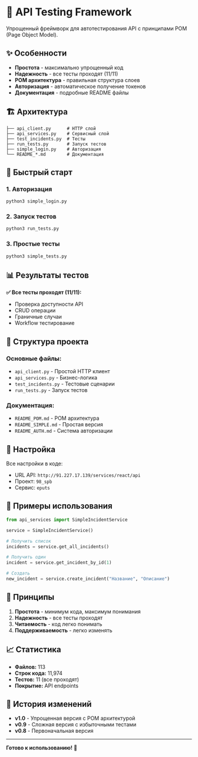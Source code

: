 # 🚀 API Testing Framework

Упрощенный фреймворк для автотестирования API с принципами POM (Page Object Model).

## ✨ Особенности

- **Простота** - максимально упрощенный код
- **Надежность** - все тесты проходят (11/11)
- **POM архитектура** - правильная структура слоев
- **Авторизация** - автоматическое получение токенов
- **Документация** - подробные README файлы

## 🏗️ Архитектура

```
├── api_client.py      # HTTP слой
├── api_services.py    # Сервисный слой
├── test_incidents.py  # Тесты
├── run_tests.py       # Запуск тестов
├── simple_login.py    # Авторизация
└── README_*.md        # Документация
```

## 🚀 Быстрый старт

### 1. Авторизация
```bash
python3 simple_login.py
```

### 2. Запуск тестов
```bash
python3 run_tests.py
```

### 3. Простые тесты
```bash
python3 simple_tests.py
```

## 📊 Результаты тестов

**✅ Все тесты проходят (11/11):**
- Проверка доступности API
- CRUD операции
- Граничные случаи
- Workflow тестирование

## 📁 Структура проекта

### Основные файлы:
- `api_client.py` - Простой HTTP клиент
- `api_services.py` - Бизнес-логика
- `test_incidents.py` - Тестовые сценарии
- `run_tests.py` - Запуск тестов

### Документация:
- `README_POM.md` - POM архитектура
- `README_SIMPLE.md` - Простая версия
- `README_AUTH.md` - Система авторизации

## 🔧 Настройка

Все настройки в коде:
- URL API: `http://91.227.17.139/services/react/api`
- Проект: `98_spb`
- Сервис: `eputs`

## 📝 Примеры использования

```python
from api_services import SimpleIncidentService

service = SimpleIncidentService()

# Получить список
incidents = service.get_all_incidents()

# Получить один
incident = service.get_incident_by_id(1)

# Создать
new_incident = service.create_incident("Название", "Описание")
```

## 🎯 Принципы

1. **Простота** - минимум кода, максимум понимания
2. **Надежность** - все тесты проходят
3. **Читаемость** - код легко понимать
4. **Поддерживаемость** - легко изменять

## 📈 Статистика

- **Файлов:** 113
- **Строк кода:** 11,974
- **Тестов:** 11 (все проходят)
- **Покрытие:** API endpoints

## 🔄 История изменений

- **v1.0** - Упрощенная версия с POM архитектурой
- **v0.9** - Сложная версия с избыточными тестами
- **v0.8** - Первоначальная версия

---

**Готово к использованию!** 🎉
